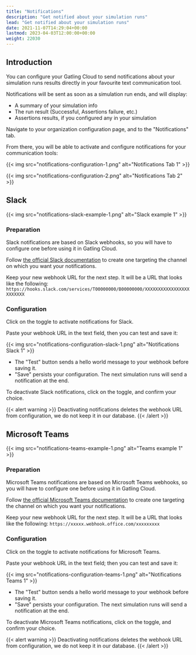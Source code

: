 ```yaml
---
title: "Notifications"
description: "Get notified about your simulation runs"
lead: "Get notified about your simulation runs"
date: 2021-11-07T14:29:04+00:00
lastmod: 2023-04-03T12:00:00+00:00
weight: 22030
---
```


## Introduction

You can configure your Gatling Cloud to send notifications about your simulation runs results directly in your favourite text communication tool.

Notifications will be sent as soon as a simulation run ends, and will display:
- A summary of your simulation info
- The run result (Successful, Assertions failure, etc.)
- Assertions results, if you configured any in your simulation

Navigate to your organization configuration page, and to the "Notifications" tab.

From there, you will be able to activate and configure notifications for your communication tools:

{{< img src="notifications-configuration-1.png" alt="Notifications Tab 1" >}}

{{< img src="notifications-configuration-2.png" alt="Notifications Tab 2" >}}

## Slack

{{< img src="notifications-slack-example-1.png" alt="Slack example 1" >}}

### Preparation

Slack notifications are based on Slack webhooks, so you will have to configure one before using it in Gatling Cloud.

Follow [the official Slack documentation](https://api.slack.com/messaging/webhooks) to create one targeting the channel on which you want your notifications.

Keep your new webhook URL for the next step. It will be a URL that looks like the following:
`https://hooks.slack.com/services/T00000000/B00000000/XXXXXXXXXXXXXXXXXXXXXXXX`

### Configuration

Click on the toggle to activate notifications for Slack.

Paste your webhook URL in the text field, then you can test and save it:

{{< img src="notifications-configuration-slack-1.png" alt="Notifications Slack 1" >}}

- The "Test" button sends a hello world message to your webhook before saving it.
- "Save" persists your configuration. The next simulation runs will send a notification at the end.

To deactivate Slack notifications, click on the toggle, and confirm your choice.

{{< alert warning >}}
Deactivating notifications deletes the webhook URL from configuration, we do not keep it in our database.
{{< /alert >}}

## Microsoft Teams

{{< img src="notifications-teams-example-1.png" alt="Teams example 1" >}}

### Preparation

Microsoft Teams notifications are based on Microsoft Teams webhooks, so you will have to configure one before using it in Gatling Cloud.

Follow [the official Microsoft Teams documentation](https://learn.microsoft.com/en-us/microsoftteams/platform/webhooks-and-connectors/how-to/add-incoming-webhook#create-incoming-webhooks-1) to create one targeting the channel on which you want your notifications.

Keep your new webhook URL for the next step. It will be a URL that looks like the following:
`https://xxxxx.webhook.office.com/xxxxxxxxx`

### Configuration

Click on the toggle to activate notifications for Microsoft Teams.

Paste your webhook URL in the text field; then you can test and save it:

{{< img src="notifications-configuration-teams-1.png" alt="Notifications Teams 1" >}}

- The "Test" button sends a hello world message to your webhook before saving it.
- "Save" persists your configuration. The next simulation runs will send a notification at the end.

To deactivate Microsoft Teams notifications, click on the toggle, and confirm your choice.

{{< alert warning >}}
Deactivating notifications deletes the webhook URL from configuration, we do not keep it in our database.
{{< /alert >}}
